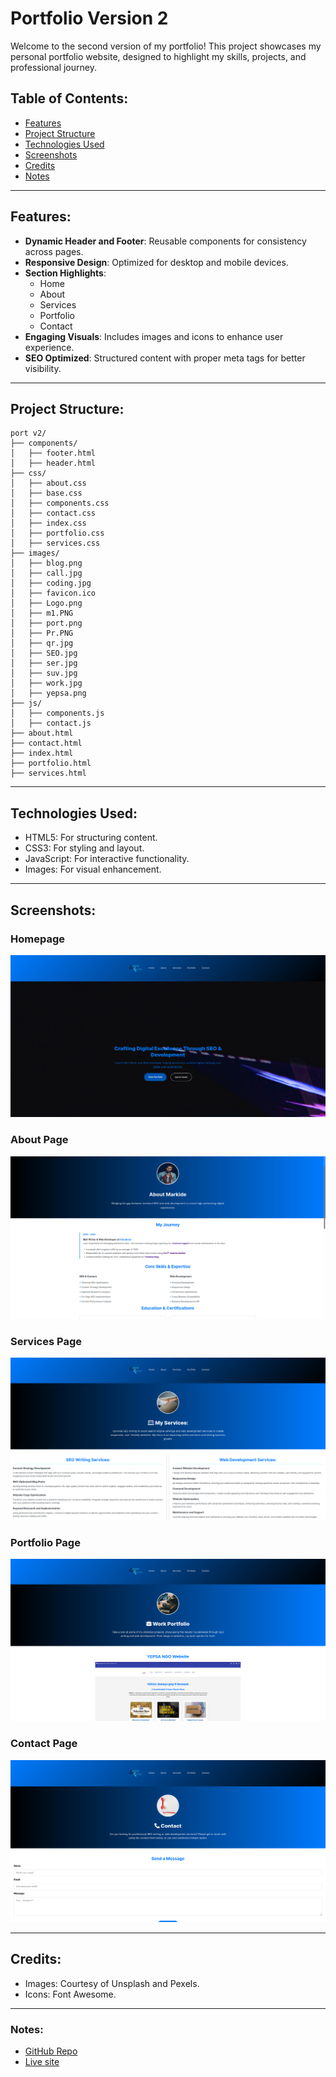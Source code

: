 # Portfolio Version 2

Welcome to the second version of my portfolio! This project showcases my personal portfolio website, designed to highlight my skills, projects, and professional journey.

## Table of Contents:

- [Features](#features)
- [Project Structure](#project-structure)
- [Technologies Used](#technologies-used)
- [Screenshots](#screenshots)
- [Credits](#credits)
- [Notes](#notes)

---

## Features:

- **Dynamic Header and Footer**: Reusable components for consistency across pages.
- **Responsive Design**: Optimized for desktop and mobile devices.
- **Section Highlights**:
  - Home
  - About 
  - Services
  - Portfolio
  - Contact
- **Engaging Visuals**: Includes images and icons to enhance user experience.
- **SEO Optimized**: Structured content with proper meta tags for better visibility.

---

## Project Structure:

```plaintext
port v2/
├── components/
│   ├── footer.html
│   ├── header.html
├── css/
│   ├── about.css
│   ├── base.css
│   ├── components.css
│   ├── contact.css
│   ├── index.css
│   ├── portfolio.css
│   ├── services.css
├── images/
│   ├── blog.png
│   ├── call.jpg
│   ├── coding.jpg
│   ├── favicon.ico
│   ├── Logo.png
│   ├── m1.PNG
│   ├── port.png
│   ├── Pr.PNG
│   ├── qr.jpg
│   ├── SEO.jpg
│   ├── ser.jpg
│   ├── suv.jpg
│   ├── work.jpg
│   ├── yepsa.png
├── js/
│   ├── components.js
│   ├── contact.js
├── about.html
├── contact.html
├── index.html
├── portfolio.html
├── services.html

```
---
## Technologies Used:

  - HTML5: For structuring content.
  - CSS3: For styling and layout.
  - JavaScript: For interactive functionality.
  - Images: For visual enhancement.

--- 

## Screenshots:

### Homepage
![Homepage](screenshots/Homepage.png)


### About Page
![About Page](screenshots/About.png)



### Services Page
![Services Page](screenshots/Services.png)


### Portfolio Page
![Portfolio Page](screenshots/Portfolio.png)


### Contact Page
![Contact Page](screenshots/Contact.png)

---
## Credits:

- Images: Courtesy of Unsplash and Pexels.
- Icons: Font Awesome.

---

### Notes:
- [GitHub Repo](https://github.com/Markide1/portv2)
- [Live site](https://markide.co.ke/)
